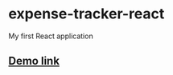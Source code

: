 # expense-tracker-react
My first React application

## [Demo link](https://expense-tracker-nine-alpha.vercel.app/)
